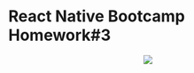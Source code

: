# React Native Bootcamp Homework#3



<div align="center">
<img src="https://s4.gifyu.com/images/Simulator-Screen-Recording---iPhone-13---2022-08-09-at-16.00.17.md.gif">

  </div>
